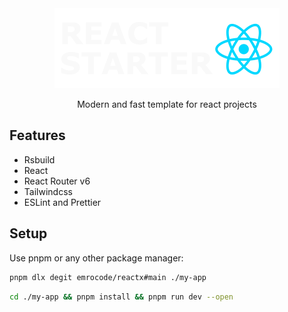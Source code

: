 <div align="center">
  <img src="./public/reactx.svg" />
  <p>Modern and fast template for react projects</p>
</div>

## Features

- Rsbuild
- React
- React Router v6
- Tailwindcss
- ESLint and Prettier

## Setup

Use pnpm or any other package manager:

```bash
pnpm dlx degit emrocode/reactx#main ./my-app
```

```bash
cd ./my-app && pnpm install && pnpm run dev --open
```
